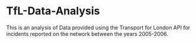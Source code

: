# TfL-Data-Analysis
This is an analysis of Data provided using the Transport for London API for incidents reported on the network between the years 2005-2006.
